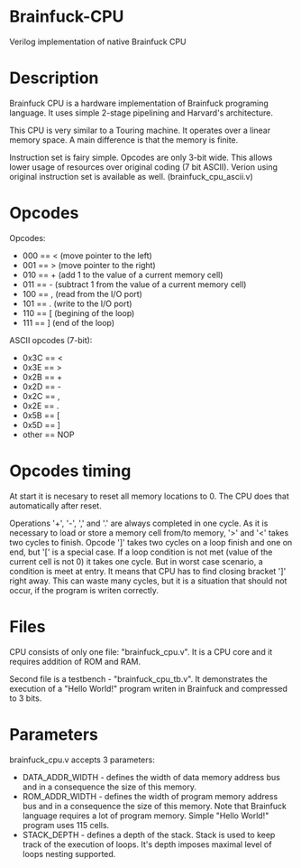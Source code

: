 # Brainfuck-CPU
Verilog implementation of native Brainfuck CPU

# Description

Brainfuck CPU is a hardware implementation of Brainfuck programing language. It uses simple 2-stage pipelining and Harvard's architecture.

This CPU is very similar to a Touring machine. It operates over a linear memory space. A main difference is that the memory is finite.

Instruction set is fairy simple. Opcodes are only 3-bit wide. This allows lower usage of resources over original coding (7 bit ASCII). Verion using original instruction set is available as well. (brainfuck_cpu_ascii.v)

# Opcodes

Opcodes:
* 000 == < (move pointer to the left)
* 001 == > (move pointer to the right)
* 010 == + (add 1 to the value of a current memory cell)
* 011 == - (subtract 1 from the value of a current memory cell)
* 100 == , (read from the I/O port)
* 101 == . (write to the I/O port)
* 110 == \[ (begining of the loop)
* 111 == ] (end of the loop)

ASCII opcodes (7-bit):
* 0x3C == <
* 0x3E == >
* 0x2B == +
* 0x2D == -
* 0x2C == ,
* 0x2E == .
* 0x5B == \[
* 0x5D == ]
* other == NOP

# Opcodes timing

At start it is necesary to reset all memory locations to 0. The CPU does that automatically after reset.

Operations '+', '-', ',' and '.' are always completed in one cycle. As it is necessary to load or store a memory cell from/to memory, '>' and '<' takes two cycles to finish. Opcode ']' takes two cycles on a loop finish and one on end, but '\[' is a special case. If a loop condition is not met (value of the current cell is not 0) it takes one cycle. But in worst case scenario, a condition is meet at entry. It means that CPU has to find closing bracket ']' right away. This can waste many cycles, but it is a situation that should not occur, if the program is writen correctly.

# Files

CPU consists of only one file: "brainfuck_cpu.v". It is a CPU core and it requires addition of ROM and RAM.

Second file is a testbench - "brainfuck_cpu_tb.v". It demonstrates the execution of a "Hello World!" program writen in Brainfuck and compressed to 3 bits.

# Parameters

brainfuck_cpu.v accepts 3 parameters:

* DATA_ADDR_WIDTH - defines the width of data memory address bus and in a consequence the size of this memory.
* ROM_ADDR_WIDTH - defines the width of program memory address bus and in a consequence the size of this memory. Note that Brainfuck language requires a lot of program memory. Simple "Hello World!" program uses 115 cells.
* STACK_DEPTH - defines a depth of the stack. Stack is used to keep track of the execution of loops. It's depth imposes maximal level of loops nesting supported.
